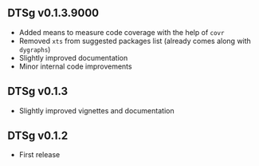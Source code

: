 ## DTSg v0.1.3.9000

* Added means to measure code coverage with the help of `covr`
* Removed `xts` from suggested packages list (already comes along with `dygraphs`)
* Slightly improved documentation
* Minor internal code improvements

## DTSg v0.1.3

* Slightly improved vignettes and documentation

## DTSg v0.1.2

* First release
